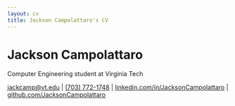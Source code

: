 ```yaml
---
layout: cv
title: Jackson Campolattaro's CV
---
```


# Jackson Campolattaro
Computer Engineering student at Virginia Tech

<div id="webaddress">
<a href="mailto:jackcamp@vt.edu">jackcamp@vt.edu</a>
|
<a href="tel:703-772-1748">(703) 772-1748</a>
|
<a href="https://www.linkedin.com/in/JacksonCampolattaro/">linkedin.com/in/JacksonCampolattaro</a>
|
<a href="https://github.com/JacksonCampolattaro">github.com/JacksonCampolattaro</a>
</div>

<!-- ### Footer

Last updated: May 2013 -->


